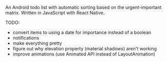 An Android todo list with automatic sorting based on the urgent-important matrix.
Written in JavaScript with React Native.


TODO:
- convert items to using a date for importance instead of a boolean
- notifications
- make everything pretty
- figure out why elevation property (material shadows) aren't working
- improve animations (use Animated API instead of LayoutAnimation)
